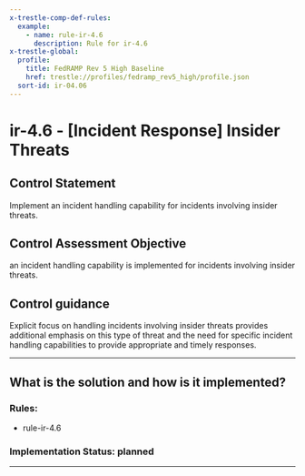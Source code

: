 ```yaml
---
x-trestle-comp-def-rules:
  example:
    - name: rule-ir-4.6
      description: Rule for ir-4.6
x-trestle-global:
  profile:
    title: FedRAMP Rev 5 High Baseline
    href: trestle://profiles/fedramp_rev5_high/profile.json
  sort-id: ir-04.06
---
```


# ir-4.6 - \[Incident Response\] Insider Threats

## Control Statement

Implement an incident handling capability for incidents involving insider threats.

## Control Assessment Objective

an incident handling capability is implemented for incidents involving insider threats.

## Control guidance

Explicit focus on handling incidents involving insider threats provides additional emphasis on this type of threat and the need for specific incident handling capabilities to provide appropriate and timely responses.

______________________________________________________________________

## What is the solution and how is it implemented?

<!-- For implementation status enter one of: implemented, partial, planned, alternative, not-applicable -->

<!-- Note that the list of rules under ### Rules: is read-only and changes will not be captured after assembly to JSON -->

<!-- Add control implementation description here for control: ir-4.6 -->

### Rules:

  - rule-ir-4.6

### Implementation Status: planned

______________________________________________________________________
